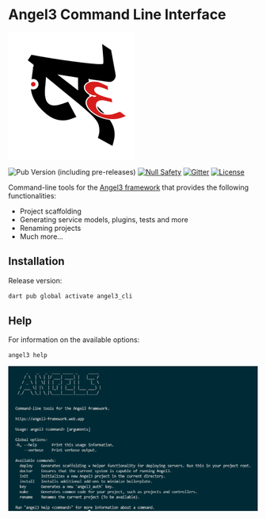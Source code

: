 # Angel3 Command Line Interface

[![Angel3 Logo](angel3_logo.svg)](https://github.com/dukefirehawk/angel3-cli)

![Pub Version (including pre-releases)](https://img.shields.io/pub/v/angel3_cli?include_prereleases)
[![Null Safety](https://img.shields.io/badge/null-safety-brightgreen)](https://dart.dev/null-safety)
[![Gitter](https://img.shields.io/gitter/room/angel_dart/discussion)](https://gitter.im/angel_dart/discussion)
[![License](https://img.shields.io/github/license/dukefirehawk/angel3-cli)](https://github.com/dukefirehawk/angel3-cli/blob/master/LICENSE)

Command-line tools for the [Angel3 framework](https://pub.dev/packages/angel3_framework) that provides the following functionalities:

* Project scaffolding
* Generating service models, plugins, tests and more
* Renaming projects
* Much more...

## Installation

Release version:

```bash
dart pub global activate angel3_cli
```

## Help

For information on the available options:

```bash
angel3 help
```

[![Screenshot of Terminal](screenshots/angel3-screenshot.png)](https://github.com/dukefirehawk/angel3-cli)
